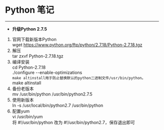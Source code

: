 # Python 笔记
----
 - **升级Python 2.7.5**
1. 官网下载新版本Python   
wget https://www.python.org/ftp/python/2.7.18/Python-2.7.18.tgz   
2. 解压   
tar zxvf Python-2.7.18.tgz   
3. 编译安装   
cd Python-2.7.18   
./configure --enable-optimizations   
```make altinstall用于防止替换默认的python二进制文件/usr/bin/python。```   
make altinstall   
4. 备份老版本   
mv /usr/bin/python /usr/bin/python2.7.5   
5. 使用新版本   
ln -s /usr/local/bin/python2.7 /usr/bin/python   
6. 配置yum   
vi /usr/bin/yum   
将 #!/usr/bin/python 改为 #!/usr/bin/python2.7，保存退出即可   
